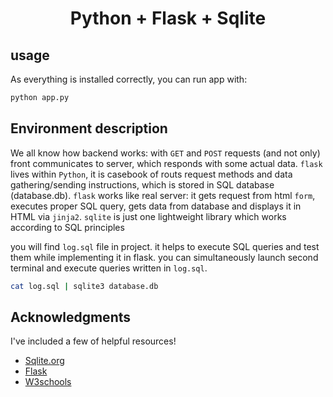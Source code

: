 <!-- selected option -->
<!-- favicon -->

<h1 align="center">Python + Flask + Sqlite</h1>

## usage

As everything is installed correctly, you can run app with:

```sh
python app.py
```

## Environment description

We all know how backend works: with `GET` and `POST` requests (and not only) front communicates to server, which responds with some actual data. `flask` lives within `Python`, it is casebook of routs request methods and data gathering/sending instructions, which is stored in SQL database (database.db). `flask` works like real server: it gets request from html `form`, executes proper SQL query, gets data from database and displays it in HTML via `jinja2`. `sqlite` is just one lightweight library which works according to SQL principles

you will find `log.sql` file in project. it helps to execute SQL queries and test them while implementing it in flask. you can simultaneously launch second terminal and execute queries written in `log.sql`.

```sh
cat log.sql | sqlite3 database.db
```

## Acknowledgments

I've included a few of helpful resources!

- [Sqlite.org](https://www.sqlite.org/doclist.html)
- [Flask](https://flask.palletsprojects.com/en/3.0.x/#user-s-guide)
- [W3schools](https://www.w3schools.com/sql/default.asp)
